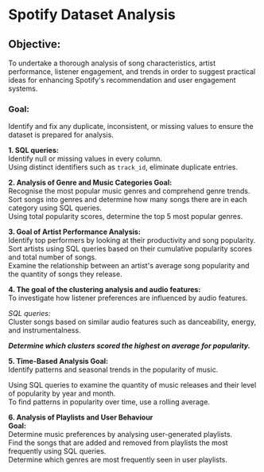 # Spotify Dataset Analysis

## Objective:
To undertake a thorough analysis of song characteristics, artist performance, listener engagement, and trends in order to suggest practical ideas for enhancing Spotify's recommendation and user engagement systems.

### Goal:
Identify and fix any duplicate, inconsistent, or missing values to ensure the dataset is prepared for analysis.

**1. SQL queries:**  
Identify null or missing values in every column.  
Using distinct identifiers such as `track_id`, eliminate duplicate entries.

**2. Analysis of Genre and Music Categories Goal:**  
Recognise the most popular music genres and comprehend genre trends.  
Sort songs into genres and determine how many songs there are in each category using SQL queries.  
Using total popularity scores, determine the top 5 most popular genres.

**3. Goal of Artist Performance Analysis:**  
Identify top performers by looking at their productivity and song popularity.  
Sort artists using SQL queries based on their cumulative popularity scores and total number of songs.  
Examine the relationship between an artist's average song popularity and the quantity of songs they release.

**4. The goal of the clustering analysis and audio features:**  
To investigate how listener preferences are influenced by audio features.

_SQL queries:_  
Cluster songs based on similar audio features such as danceability, energy, and instrumentalness.  

_**Determine which clusters scored the highest on average for popularity.**_

**5. Time-Based Analysis Goal:**  
Identify patterns and seasonal trends in the popularity of music.  

Using SQL queries to examine the quantity of music releases and their level of popularity by year and month.  
To find patterns in popularity over time, use a rolling average.

**6. Analysis of Playlists and User Behaviour**  
**Goal:**  
Determine music preferences by analysing user-generated playlists.  
Find the songs that are added and removed from playlists the most frequently using SQL queries.  
Determine which genres are most frequently seen in user playlists.


